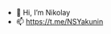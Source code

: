 - 👋 Hi, I’m Nikolay
- 📫 https://t.me/NSYakunin

<!---
shreeez/shreeez is a ✨ special ✨ repository because its `README.md` (this file) appears on your GitHub profile.
You can click the Preview link to take a look at your changes.
--->

